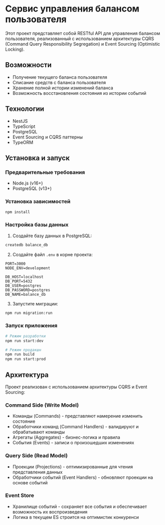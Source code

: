 # Сервис управления балансом пользователя

Этот проект представляет собой RESTful API для управления балансом пользователя, реализованный с использованием архитектуры CQRS (Command Query Responsibility Segregation) и Event Sourcing (Optimistic Locking).

## Возможности

- Получение текущего баланса пользователя
- Списание средств с баланса пользователя
- Хранение полной истории изменений баланса
- Возможность восстановления состояния из истории событий

## Технологии

- NestJS
- TypeScript
- PostgreSQL
- Event Sourcing и CQRS паттерны
- TypeORM

## Установка и запуск

### Предварительные требования

- Node.js (v16+)
- PostgreSQL (v13+)

### Установка зависимостей

```bash
npm install
```

### Настройка базы данных

1. Создайте базу данных в PostgreSQL:

```bash
createdb balance_db
```

2. Создайте файл `.env` в корне проекта:

```
PORT=3000
NODE_ENV=development

DB_HOST=localhost
DB_PORT=5432
DB_USER=postgres
DB_PASSWORD=postgres
DB_NAME=balance_db
```

3. Запустите миграции:

```bash
npm run migration:run
```

### Запуск приложения

```bash
# Режим разработки
npm run start:dev

# Режим продакшн
npm run build
npm run start:prod
```

## Архитектура

Проект реализован с использованием архитектуры CQRS и Event Sourcing:

### Command Side (Write Model)
- Команды (Commands) - представляют намерение изменить состояние
- Обработчики команд (Command Handlers) - валидируют и обрабатывают команды
- Агрегаты (Aggregates) - бизнес-логика и правила
- События (Events) - записи о произошедших изменениях

### Query Side (Read Model)
- Проекции (Projections) - оптимизированные для чтения представления данных
- Обработчики событий (Event Handlers) - обновляют проекции на основе событий

### Event Store
- Хранилище событий - сохраняет все события и обеспечивает возможность их воспроизведения
- Логика в текущем ES строится на оптимистик конкуренси
